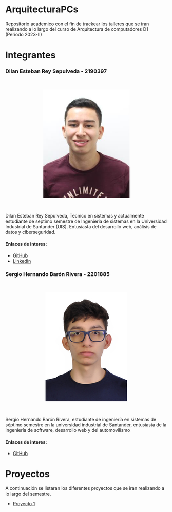 # ArquitecturaPCs
Repositorio academico con el fin de trackear los talleres que se iran realizando a lo largo del curso de Arquitectura de computadores D1 (Periodo 2023-II)


# Integrantes
<h3>Dilan Esteban Rey Sepulveda - 2190397</h3>
</br>
<p align="center">
  <img src="/img/foto.jpg"  alt="dilan rey foto"/>
</p>
</br>

Dilan Esteban Rey Sepulveda, Tecnico en sistemas y actualmente estudiante de septimo semestre de Ingenieria de sistemas en la Universidad Industrial de Santander (UIS). Entusiasta del desarrollo web, análisis de datos y ciberseguridad.

<h4>Enlaces de interes:</h4>
<ul>
  <li><a href="https://github.com/dilanerey06">GitHub</a></li>
  <li><a href="https://www.linkedin.com/in/dilan-esteban-rey-sepulveda-883773223/">LinkedIn</a></li>
</ul>

<h3>Sergio Hernando Barón Rivera - 2201885</h3>
</br>
<p align="center" >
  <img src="/img/descarga (1).jpg" alt="sergio baron foto"/>
</p>
</br>

Sergio Hernando Barón Rivera, estudiante de ingeniería en sistemas de séptimo semestre en la universidad industrial de Santander, entusiasta de la ingeniería de software, desarrollo web y del automovilismo 

<h4>Enlaces de interes:</h4>
<ul>
  <li><a href="https://github.com/SergioBaron1">GitHub</a></li>
</ul>


# Proyectos
A continuación se listaran los diferentes proyectos que se iran realizando a lo largo del semestre.

<ul>
  <li><a href="/Proyecto1">Proyecto 1</a></li>
</ul>



